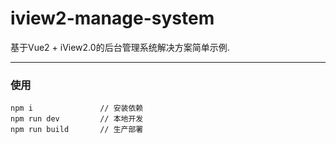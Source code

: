 # iview2-manage-system

基于Vue2 + iView2.0的后台管理系统解决方案简单示例.

--------------

### 使用
```
npm i               // 安装依赖
npm run dev         // 本地开发
npm run build       // 生产部署
```
